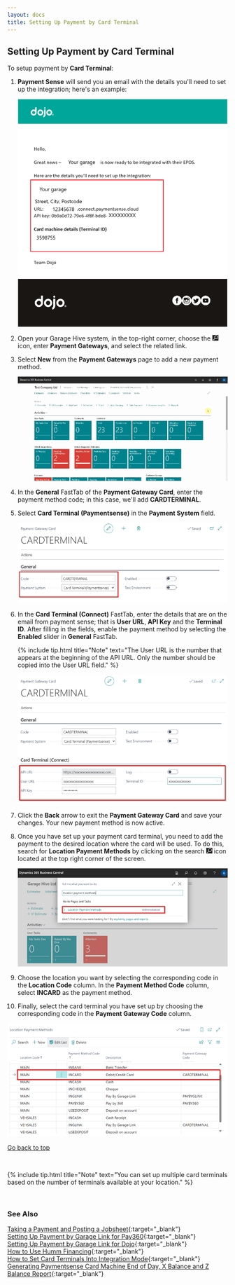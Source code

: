 ```yaml
---
layout: docs
title: Setting Up Payment by Card Terminal
---
```


<a name="top"></a>

## Setting Up Payment by Card Terminal
To setup payment by **Card Terminal**:
1. **Payment Sense** will send you an email with the details you'll need to set up the integration; here's an example:

   ![](media/garagehive-card-terminal1.png)

2. Open your Garage Hive system, in the top-right corner, choose the ![](media/search_icon.png) icon, enter **Payment Gateways**, and select the related link.
3. Select **New** from the **Payment Gateways** page to add a new payment method.

   ![](media/garagehive-card-terminal2.gif)

4. In the **General** FastTab of the **Payment Gateway Card**, enter the payment method code; in this case, we'll add **CARDTERMINAL**.
5. Select **Card Terminal (Paymentsense)** in the **Payment System** field.

   ![](media/garagehive-card-terminal3.png)

6. In the **Card Terminal (Connect)** FastTab, enter the details that are on the email from payment sense; that is **User URL**, **API Key** and the **Terminal ID**. After filling in the fields, enable the payment method by selecting the **Enabled** slider in **General** FastTab.

   {% include tip.html title="Note" text="The User URL is the number that appears at the beginning of the API URL. Only the number should be copied into the User URL field." %}

   ![](media/garagehive-card-terminal4.png)

7. Click the **Back** arrow to exit the **Payment Gateway Card** and save your changes. Your new payment method is now active.
8. Once you have set up your payment card terminal, you need to add the payment to the desired location where the card will be used. To do this, search for **Location Payment Methods** by clicking on the search ![](media/search_icon.png) icon located at the top right corner of the screen.

   ![](media/garagehive-card-terminal5.png)

9. Choose the location you want by selecting the corresponding code in the **Location Code** column. In the **Payment Method Code** column, select **INCARD** as the payment method. 
10. Finally, select the card terminal you have set up by choosing the corresponding code in the **Payment Gateway Code** column.

   ![](media/garagehive-card-terminal6.png)


[Go back to top](#top)

<br>

{% include tip.html title="Note" text="You can set up multiple card terminals based on the number of terminals available at your location." %}

<br>

### See Also

[Taking a Payment and Posting a Jobsheet](garagehive-jobsheet-taking-payment.html){:target="_blank"} \
[Setting Up Payment by Garage Link for Pay360](garagehive-payment-gateways.html){:target="_blank"} \
[Setting Up Payment by Garage Link for Dojo](garagehive-payment-gateways.html){:target="_blank"} \
[How to Use Humm Financing](garagehive-humm-financing.html){:target="_blank"} \
[How to Set Card Terminals Into Integration Mode](garagehive-setting-card-terminals-into-integration-mode.html){:target="_blank"} \
[Generating Paymentsense Card Machine End of Day, X Balance and Z Balance Report](garagehive-paymentsense-card-machine-x-and-z-report.html){:target="_blank"}
 
